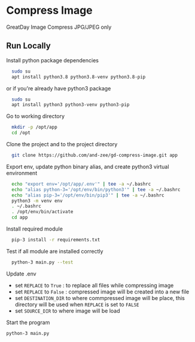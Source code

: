 # Compress Image

GreatDay Image Compress
JPG/JPEG only

## Run Locally

Install python package dependencies
```bash
  sudo su
  apt install python3.8 python3.8-venv python3.8-pip
``` 

or if you're already have python3 package
```bash
  sudo su
  apt install python3 python3-venv python3-pip
``` 

Go to working directory
```bash
  mkdir -p /opt/app
  cd /opt
```

Clone the project and to the project directory
```bash
  git clone https://github.com/and-zee/gd-compress-image.git app
```

Export env, update python binary alias, and create python3 virtual environment
```bash
  echo "export env='/opt/app/.env'" | tee -a ~/.bashrc
  echo "alias python-3='/opt/env/bin/python3'" | tee -a ~/.bashrc
  echo "alias pip-3='/opt/env/bin/pip3'" | tee -a ~/.bashrc
  python3 -m venv env
  . ~/.bashrc
  . /opt/env/bin/activate
  cd app
```

Install required module
```bash
  pip-3 install -r requirements.txt
```

Test if all module are installed correctly
```bash
  python-3 main.py --test
```

Update .env
- set `REPLACE` to `True`  : to replace all files while compressing image
- set `REPLACE` to `False` : compressed image will be created into a new file
- set `DESTINATION_DIR` to where commpressed image will be place, this directory will be used when `REPLACE` is set to `FALSE`
- set `SOURCE_DIR` to where image will be load

Start the program
```bash
python-3 main.py
```
